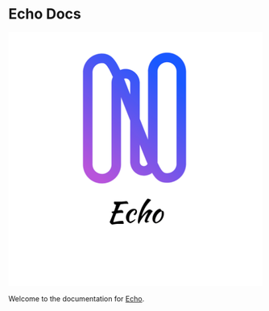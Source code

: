 # Echo Docs

![](.gitbook/assets/logo_transparent.png)

Welcome to the documentation for [Echo](https://github.com/digantamisra98/Echo).

